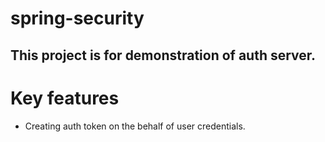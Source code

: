 # spring-security

## This project is for demonstration of auth server.

# Key features 
- Creating auth token on the behalf of user credentials.